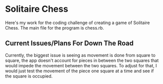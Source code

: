 # Solitaire Chess

Here's my work for the coding challenge of creating a game of Solitaire Chess. The main file for the program is chess.rb.

## Current Issues/Plans For Down The Road

Currently, the biggest issue is seeing as movement is done from square to square, the app doesn't account for pieces in between the two squares that would impede the movement between the two squares. To adjust for that, I would just test the movement of the piece one square at a time and see if the square is occupied. 
